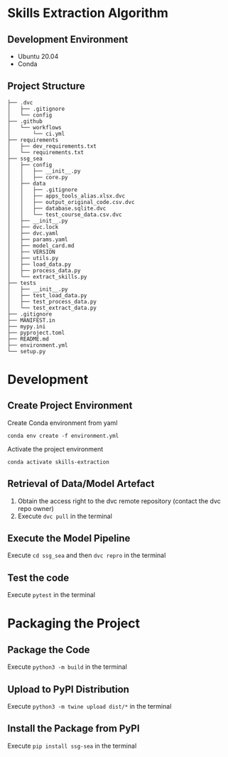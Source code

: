 # Skills Extraction Algorithm

## Development Environment
- Ubuntu 20.04
- Conda

## Project Structure
```
├── .dvc
│   ├── .gitignore 
│   └── config
├── .github
│   └── workflows
│       └── ci.yml
├── requirements
│   ├── dev_requirements.txt
│   └── requirements.txt
├── ssg_sea
│   ├── config
│   │   ├── __init__.py
│   │   ├── core.py
│   ├── data
│   │   ├── .gitignore 
│   │   ├── apps_tools_alias.xlsx.dvc
│   │   ├── output_original_code.csv.dvc
│   │   ├── database.sqlite.dvc 
│   │   └── test_course_data.csv.dvc                                  
│   ├── __init__.py
│   ├── dvc.lock
│   ├── dvc.yaml
│   ├── params.yaml
│   ├── model_card.md
│   ├── VERSION
│   ├── utils.py 
│   ├── load_data.py
│   ├── process_data.py
│   └── extract_skills.py
├── tests        
│   ├── __init__.py          
│   ├── test_load_data.py
│   ├── test_process_data.py
│   └── test_extract_data.py
├── .gitignore
├── MANIFEST.in
├── mypy.ini
├── pyproject.toml
├── README.md
├── environment.yml
└── setup.py
```

# Development

## Create Project Environment

Create Conda environment from yaml

`conda env create -f environment.yml`

Activate the project environment

`conda activate skills-extraction`

## Retrieval of Data/Model Artefact

1. Obtain the access right to the dvc remote repository (contact the dvc repo owner)
2. Execute `dvc pull` in the terminal

## Execute the Model Pipeline

Execute `cd ssg_sea` and then `dvc repro` in the terminal

## Test the code

Execute `pytest` in the terminal

# Packaging the Project

## Package the Code

Execute `python3 -m build` in the terminal

## Upload to PyPI Distribution

Execute `python3 -m twine upload dist/*` in the terminal

## Install the Package from PyPI

Execute `pip install ssg-sea` in the terminal
